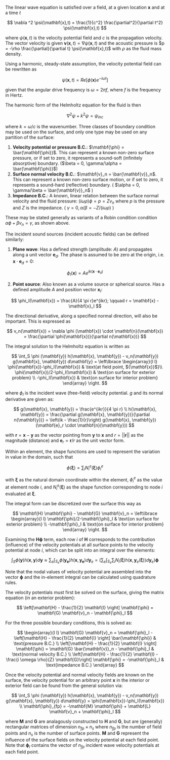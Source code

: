 The linear wave equation is satisfied over a field, at a given location $\mathbf{x}$ and at a time $t$

$$
\nabla ^2 \psi(\mathbf{x},t) = \frac{1}{c^2} \frac{\partial^2}{\partial t^2} \psi(\mathbf{x},t)
$$

where $\psi(\mathbf{x},t)$ is the velocity potential field and $c$ is the propagation velocity. The vector velocity is given $\mathbf{v}(\mathbf{x},t) = \nabla \psi(\mathbf{x},t)$ and the acoustic pressure is $p = -\rho \frac{\partial}{\partial t} \psi(\mathbf{x},t)$ with $\rho$ as the fluid mass density.

Using a harmonic, steady-state assumption, the velocity potential field can be rewritten as 

$$
\psi(\mathbf{x},t) = Re[\phi(\mathbf{x}) e^{-i\omega t}]
$$

given that the angular drive frequency is $\omega = 2 \pi f$, where $f$ is the frequency in Hertz. 

The harmonic form of the Helmholtz equation for the fluid is then

$$
\nabla ^2 \psi + k^2 \psi= \psi_{inc}
$$

where $k=\omega / c$ is the wavenumber. Three classes of boundary condition may be used on the surface, and only one type may be used on any partition of the surface:

1. **Velocity potential or pressure B.C.**: $\mathbf{\phi} = \bar{\mathbf{\phi}}$. This can represent a known non-zero surface pressure, or if set to zero, it represents a sound-soft (infinitely absorptive) boundary. ($\beta = 0, \gamma/\alpha = \bar{\mathbf{\phi}}$)
2. **Surface normal velocity B.C.**: $\mathbf{v}_n = \bar{\mathbf{v}}_n$. This can represent a known non-zero surface motion, or if set to zero, it represents a sound-hard (reflective) boundary. ( $\alpha = 0, \gamma/\beta = \bar{\mathbf{v}}_n$ )
3. **Impedance B.C.**: A known, linear relation between the surface normal velocity and the fluid pressure: $(i \omega \rho) \phi = p = Z v_n$ where $p$ is the pressure and $Z$ is the impedance. ( $\gamma = 0, \alpha / \beta = -Z / (i \omega \rho)$ )

These may be stated generally as variants of a Robin condition condition $\alpha \phi + \beta v_n = \gamma$, as shown above.

The incident sound sources (incident acoustic fields) can be defined similarly:

1. **Plane wave**: Has a defined strength (amplitude: $A$) and propagates along a unit vector $\mathbf{e}_d$. The phase is assumed to be zero at the origin, i.e. $\mathbf{x} \cdot \mathbf{e}_d = 0$: 

$$
\phi_I(\mathbf{x}) = A e^{ik(\mathbf{x} \cdot \mathbf{e}_d)}
$$

2. **Point source**: Also known as a volume source or spherical source. Has a defined amplitude $A$ and position vector $\mathbf{x}_I$:

$$
\phi_I(\mathbf{x}) = \frac{A}{4 \pi r}e^{ikr}; \qquad r = \mathbf{x} - \mathbf{x}_I
$$

The directional derivative, along a specified normal direction, will also be important. This is expressed as

$$
v_n(\mathbf{x}) = \nabla \phi (\mathbf{x}) \cdot \mathbf{n}(\mathbf{x}) = \frac{\partial \phi(\mathbf{x})}{\partial n(\mathbf{x})}
$$

The integral solution to the Helmholtz equation is written as

$$
\int_S \phi (\mathbf{y}) h(\mathbf{x}, \mathbf{y}) - v_n(\mathbf{y}) g(\mathbf{x}, \mathbf{y}) d\mathbf{y} =
\left\lbrace 
\begin{array}{l l}
\phi(\mathbf{x})-\phi_I(\mathbf{x}) & \text{at field point, ${\mathbf{x}}$}\\
\phi(\mathbf{x})/2-\phi_I(\mathbf{x}) & \text{on surface for exterior problem}  \\
-\phi_I(\mathbf{x}) & \text{on surface for interior problem}
\end{array}
\right.
$$

where $\phi_I$ is the incident wave (free-field) velocity potential. $g$ and its normal derivative are given as:

$$
g(\mathbf{x}, \mathbf{y}) = \frac{e^{ikr}}{4 \pi r} \\
h(\mathbf{x}, \mathbf{y}) = \frac{\partial g(\mathbf{x}, \mathbf{y})}{\partial n(\mathbf{y})} = \left(ik - \frac{1}{r}\right) g(\mathbf{x}, \mathbf{y}) (\mathbf{e}_r \cdot \mathbf{n}(\mathbf{y}))
$$

with $\mathbf{r} = \mathbf{x} - \mathbf{y}$ as the vector pointing from $\mathbf{y}$ to $\mathbf{x}$ and $r = || \mathbf{r} ||$ as the magnitude (distance) and $\mathbf{e}_r = \mathbf{r}/r$ as the unit vector form.

Within an element, the shape functions are used to represent the variation in value in the domain, such that

$$
\phi(\mathbf{\xi}) = \sum_i N_i^e(\mathbf{\xi}) \phi^e_i
$$

with $\mathbf{\xi}$ as the natural domain coordinate within the element, $\phi^e_i$ as the value at element node $i$, and $N_i^e(\mathbf{\xi})$ as the shape function corresponding to node $i$ evaluated at $\mathbf{\xi}$.

The integral form can be discretized over the surface this way as

$$
\mathbf{H} \mathbf{\phi} - \mathbf{G} \mathbf{v}_n = 
\left\lbrace 
\begin{array}{l l}
\mathbf{\phi}/2-\mathbf{\phi}_I & \text{on surface for exterior problem}  \\
-\mathbf{\phi}_I & \text{on surface for interior problem}
\end{array}
\right.
$$


Examining the $\mathbf{H}\mathbf{\phi}$ term, each row $i$ of $\mathbf{H}$ corresponds to the contribution (influence) of the velocity potentials at all surface points to the velocity potential at node $i$, which can be split into an integral over the elements: 

```math
\int_S \phi (\mathbf{y}) h(\mathbf{x}, \mathbf{y}) d\mathbf{y} \approx
\sum_e \int_{S_e} \phi (\mathbf{y_e}) h(\mathbf{x}, \mathbf{y_e}) d\mathbf{y}_e = 
\left(\sum _e \int_{S_e} \sum _i N_i(\mathbf{\xi})h(\mathbf{x}, \mathbf{y}_e(\mathbf{\xi}))d\mathbf{y}_e \right)\mathbf{\phi}
```

Note that the nodal values of velocity potential are assembled into the vector $\mathbf{\phi}$ and the in-element integral can be calculated using quadrature rules.

The velocity potentials must first be solved on the surface, giving the matrix equation (in an exterior problem):

$$
\left[\mathbf{H} - \frac{1}{2} \mathbf{I} \right] \mathbf{\phi} = \mathbf{G} \mathbf{v}_n - \mathbf{\phi}_I
$$

For the three possible boundary conditions, this is solved as:

$$
\begin{array}{l l}
\mathbf{G} \mathbf{v}_n = \mathbf{\phi}_I -\left[\mathbf{H} - \frac{1}{2} \mathbf{I} \right] \bar{\mathbf{\phi}}  & \text{pressure B.C.} \\
\left[\mathbf{H} - \frac{1}{2} \mathbf{I} \right] \mathbf{\phi} = \mathbf{G} \bar{\mathbf{v}}_n - \mathbf{\phi}_I & \text{normal velocity B.C.} \\
\left[\mathbf{H} - \frac{1}{2} \mathbf{I} - \frac{i \omega \rho}{Z} \mathbf{G}\right] \mathbf{\phi} = -\mathbf{\phi}_I  & \text{impedance B.C.}
\end{array}
$$

Once the velocity potential and normal velocity fields are known on the surface, the velocity potential for an arbitrary point $\mathbf{x}$ in the interior or exterior field can be found from the general solution via: 

$$
\int_S \phi (\mathbf{y}) h(\mathbf{x}, \mathbf{y}) - v_n(\mathbf{y}) g(\mathbf{x}, \mathbf{y}) d\mathbf{y} =
\phi(\mathbf{x})-\phi_I(\mathbf{x}) \\
\mathbf{\phi}_{fp} = -\mathbf{M} \mathbf{\phi} + \mathbf{L} \mathbf{v}_n + \mathbf{\phi}_I
$$

where $\mathbf{M}$ and $\mathbf{G}$ are analagously constructed to $\mathbf{H}$ and $\mathbf{G}$, but are (generally) rectangular matrices of dimension $n_{fp} \times n_s$ where $n_{fp}$ is the number of field points and $n_s$ is the number of surface points. $\mathbf{M}$ and $\mathbf{G}$ represent the influence of the surface fields on the velocity potential at each field point. Note that $\mathbf{\phi}_I$ contains the vector of $n_{fp}$ incident wave velocity potentials at each field point.

<!---

 $$
 \left[ 
    \begin{matrix}
    \mathbf{H}_{11} & \mathbf{H}_{12} \\
    \mathbf{H}_{21} & \mathbf{H}_{22}
    \end{matrix}
 \right]
 \left\lbrace
    \begin{matrix}
    \mathbf{\phi}_1 \\
    \mathbf{\phi}_2
    \end{matrix}
 \right\rbrace
 +
  \left[ 
    \begin{matrix}
    \mathbf{G}_{11} & \mathbf{G}_{12} \\
    \mathbf{G}_{21} & \mathbf{G}_{22}
    \end{matrix}
 \right]
 \left\lbrace
    \begin{matrix}
    \mathbf{v}_1 \\
    \mathbf{v}_2
    \end{matrix}
 \right\rbrace
 =
  \left\lbrace
    \begin{matrix}
    \mathbf{\phi}^I_1 \\
    \mathbf{\phi}^I_2
    \end{matrix}
 \right\rbrace
 $$

 where $\mathbf{v}_1 = \bar{\mathbf{v}}$ (velocity B.C.s), $\mathbf{\phi_2} = \bar{\mathbf{\phi}} + Z\mathbf{v}_2$ (pressure and impedance B.C.s)

 $$
 \mathbf{H}_{21} \mathbf{\phi}_1 + \mathbf{H}_{22} (\bar{\mathbf{\phi}} + Z\mathbf{v}_2) + \mathbf{G}_{21} \bar{\mathbf{v}} + \mathbf{G}_{22} \mathbf{v}_2 = \mathbf{\phi}^I_2 \\
\mathbf{v}_2 = [\mathbf{G}_{22} + \mathbf{H}_{22} Z]^{-1}(\mathbf{\phi}^I_2 - \mathbf{H}_{21} \mathbf{\phi}_1 - \mathbf{H}_{22} \bar{\mathbf{\phi}} - \mathbf{G}_{21} \bar{\mathbf{v}})
 $$

 $$
 \mathbf{H}_{11} \mathbf{\phi}_1 + \mathbf{H}_{12} \bar{\mathbf{\phi}} + [\mathbf{H}_{12} Z + \mathbf{G}_{12}] [\mathbf{G}_{22} + \mathbf{H}_{22} Z]^{-1}(\mathbf{\phi}^I_2 - \mathbf{H}_{21} \mathbf{\phi}_1 - \mathbf{H}_{22} \bar{\mathbf{\phi}} - \mathbf{G}_{21} \bar{\mathbf{v}}) + \mathbf{G}_{11} \bar{\mathbf{v}}  = \mathbf{\phi}^I_1 \\
 [\mathbf{H}_{11} - \mathbf{\beta} \mathbf{H}_{21}] \mathbf{\phi}_1 = (\mathbf{\phi}^I_1 - \mathbf{\beta} \mathbf{\phi}^I_2) + [\mathbf{H}_{12} - \mathbf{\beta}\mathbf{H}_{22}] \bar{\mathbf{\phi}} + [\mathbf{G}_{11} - \mathbf{\beta} \mathbf{G}_{21}] \bar{\mathbf{v}}
 $$

 $\mathbf{\beta} = [\mathbf{H}_{12} Z + \mathbf{G}_{12}] [\mathbf{G}_{22} + \mathbf{H}_{22} Z]^{-1}$

 -->
